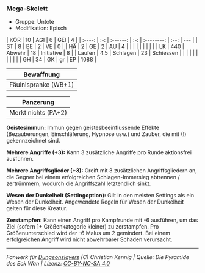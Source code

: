 ### Mega-Skelett

- Gruppe: Untote
- Modifikation: Episch

|  KÖR   | 10  |   AGI    |  6  |    GEI     |  4   |
| :----: | :-: | :------: | :-: | :--------: | :--: | --- |
|   ST   |  8  |    BE    |  2  |     VE     |  0   |
|   HÄ   |  2  |    GE    |  2  |     AU     |  4   |
|        |     |          |     |            |      |     |
|   LK   | 440 |  Abwehr  | 18  | Initiative |  8   |
| Laufen | 4.5 | Schlagen | 23  | Schiessen  |      |
|        |     |          |     |            |      |     |
|   GH   | 34  |    GK    | gr  |     EP     | 1088 |

|      Bewaffnung      |
| :------------------: |
| Fäulnispranke (WB+1) |

|      Panzerung      |
| :-----------------: |
| Merkt nichts (PA+2) |

**Geistesimmun:** Immun gegen geistesbeeinflussende Effekte (Bezauberungen, Einschläferung, Hypnose usw.) und Zauber, die mit (!) gekennzeichnet sind.

**Mehrere Angriffe (+3):** Kann 3 zusätzliche Angriffe pro Runde aktionsfrei ausführen.

**Mehrere Angriffsglieder (+3):** Greift mit 3 zusätzlichen Angriffsgliedern an, die Gegner bei einem erfolgreichen Schlagen-Immersieg abtrennen / zertrümmern, wodurch die Angriffszahl letztendlich sinkt.

**Wesen der Dunkelheit (Settingoption):** Gilt in den meisten Settings als ein Wesen der Dunkelheit. Angewendete Regeln für Wesen der Dunkelheit gelten für diese Kreatur.

**Zerstampfen:** Kann einen Angriff pro Kampfrunde mit -6 ausführen, um das Ziel (sofern 1+ Größenkategorie kleiner) zu zerstampfen. Pro Größenunterschied wird der -6 Malus um 2 gemindert. Bei einem erfolgreichen Angriff wird nicht abwehrbarer Schaden verursacht.

---

_Fanwerk für [Dungeonslayers](https://www.dungeonslayers.net/) (C) Christian Kennig | Quelle: Die Pyramide des Eck Wan | Lizenz: [CC-BY-NC-SA 4.0](https://creativecommons.org/licenses/by-nc-sa/4.0/deed.de)_
